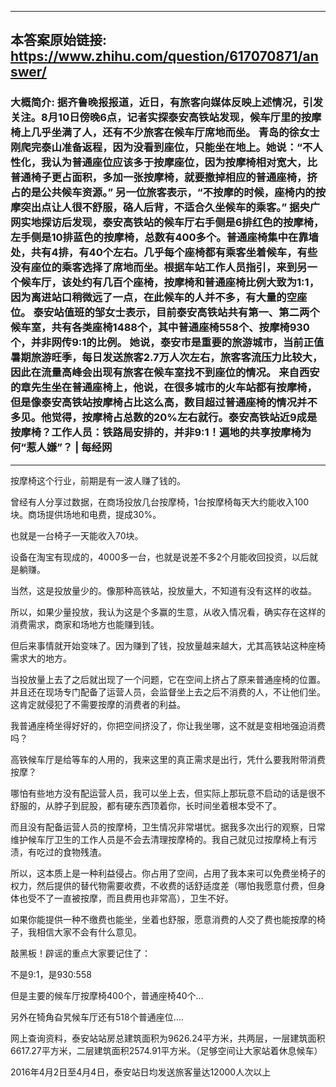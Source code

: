 ----------------------------------------
## 本答案原始链接: https://www.zhihu.com/question/617070871/answer/
### 大概简介: 据齐鲁晚报报道，近日，有旅客向媒体反映上述情况，引发关注。8月10日傍晚6点，记者实探泰安高铁站发现，候车厅里的按摩椅上几乎坐满了人，还有不少旅客在候车厅席地而坐。 青岛的徐女士刚爬完泰山准备返程，因为没看到座位，只能坐在地上。她说：“不人性化，我认为普通座位应该多于按摩座位，因为按摩椅相对宽大，比普通椅子更占面积，多加一张按摩椅，就要撤掉相应的普通座椅，挤占的是公共候车资源。” 另一位旅客表示，“不按摩的时候，座椅内的按摩突出点让人很不舒服，硌人后背，不适合久坐候车的乘客。” 据央广网实地探访后发现，泰安高铁站的候车厅右手侧是6排红色的按摩椅，左手侧是10排蓝色的按摩椅，总数有400多个。普通座椅集中在靠墙处，共有4排，有40个左右。几乎每个座椅都有乘客坐着候车，有些没有座位的乘客选择了席地而坐。根据车站工作人员指引，来到另一个候车厅，该处约有几百个座椅，按摩椅和普通座椅比例大致为1:1，因为离进站口稍微远了一点，在此候车的人并不多，有大量的空座位。 泰安站值班的邹女士表示，目前泰安高铁站共有第一、第二两个候车室，共有各类座椅1488个，其中普通座椅558个、按摩椅930个，并非网传9:1的比例。 她说，泰安市是重要的旅游城市，当前正值暑期旅游旺季，每日发送旅客2.7万人次左右，旅客客流压力比较大，因此在流量高峰会出现有旅客在候车室找不到座位的情况。 来自西安的章先生坐在普通座椅上，他说，在很多城市的火车站都有按摩椅，但是像泰安高铁站按摩椅占比这么高，数目超过普通座椅的情况并不多见。他觉得，按摩椅占总数的20%左右就行。泰安高铁站近9成是按摩椅？工作人员：铁路局安排的，并非9:1！遍地的共享按摩椅为何“惹人嫌”？ | 每经网
----------------------------------------
按摩椅这个行业，前期是有一波人赚了钱的。

曾经有人分享过数据，在商场投放几台按摩椅，1台按摩椅每天大约能收入100块。商场提供场地和电费，提成30%。

也就是一台椅子一天能收入70块。

设备在淘宝有现成的，4000多一台，也就是说差不多2个月能收回投资，以后就是躺赚。

当然，这是投放量少的。像那种高铁站，投放量大，不知道有没有这样的收益。

所以，如果少量投放，我认为这是个多赢的生意，从收入情况看，确实存在这样的消费需求，商家和场地方也能赚到钱。

但后来事情就开始变味了。因为赚到了钱，投放量越来越大，尤其高铁站这种座椅需求大的地方。

当投放量上去了之后就出现了一个问题，它在空间上挤占了原来普通座椅的位置。并且还在现场专门配备了运营人员，会监督坐上去之后不消费的人，不让他们坐。这肯定就侵犯了不需要按摩的消费者的利益。

我普通座椅坐得好好的，你把空间挤没了，你让我坐哪，这不就是变相地强迫消费吗？

高铁候车厅是给等车的人用的，我来这里的真正需求是出行，凭什么要我附带消费按摩？

哪怕有些地方没有配运营人员，我可以坐上去，但实际上那玩意不启动的话是很不舒服的，从脖子到屁股，都有硬东西顶着你，长时间坐着根本受不了。

而且没有配备运营人员的按摩椅，卫生情况非常堪忧。据我多次出行的观察，日常维护候车厅卫生的工作人员是不会去清理按摩椅的。我自己就见过按摩椅上有污渍，有吃过的食物残渣。

所以，这本质上是一种利益侵占。你占用了空间，占用了我本来可以免费坐椅子的权力，然后提供的替代物需要收费，不收费的话舒适度差（哪怕我愿意付费，但身体也受不了一直被按摩，而且费用也非常高），卫生不好。

如果你能提供一种不缴费也能坐，坐着也舒服，愿意消费的人交了费也能按摩的椅子，我相信大家不会有什么意见。

敲黑板！辟谣的重点大家要记住了：

不是9:1，是930:558

但是主要的候车厅按摩椅400个，普通座椅40个…

另外在犄角旮旯候车厅还有518个普通座位….

网上查询资料，泰安站站房总建筑面积为9626.24平方米，共两层，一层建筑面积6617.27平方米，二层建筑面积2574.91平方米。（足够空间让大家站着休息候车）

2016年4月2日至4月4日，泰安站日均发送旅客量达12000人次以上